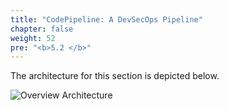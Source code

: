 ```yaml
---
title: "CodePipeline: A DevSecOps Pipeline"
chapter: false
weight: 52
pre: "<b>5.2 </b>"
---
```


The architecture for this section is depicted below.

![Overview Architecture](/images/eks-arch.png)
